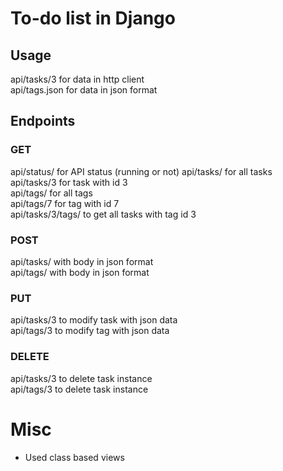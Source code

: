 # To-do list in Django

## Usage

api/tasks/3 for data in http client <br>
api/tags.json for data in json format

## Endpoints

### GET

api/status/ for API status (running or not)
api/tasks/ for all tasks <br>
api/tasks/3 for task with id 3 <br>
api/tags/ for all tags <br>
api/tags/7 for tag with id 7 <br>
api/tasks/3/tags/ to get all tasks with tag id 3

### POST

api/tasks/ with body in json format <br>
api/tags/ with body in json format

### PUT

api/tasks/3 to modify task with json data <br>
api/tags/3 to modify tag with json data

### DELETE

api/tasks/3 to delete task instance <br>
api/tags/3 to delete task instance

# Misc

- Used class based views
